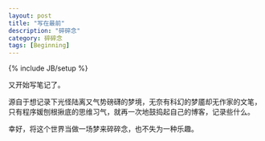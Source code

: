 ```yaml
---
layout: post
title: "写在最前"
description: "碎碎念"
category: 碎碎念
tags: [Beginning]
---
```

{% include JB/setup %}

又开始写笔记了。

源自于想记录下光怪陆离又气势磅礴的梦境，无奈有科幻的梦靥却无作家的文笔，只有程序媛刨根揪底的思维习气，就再一次地鼓捣起自己的博客，记录些什么。

幸好，将这个世界当做一场梦来碎碎念，也不失为一种乐趣。